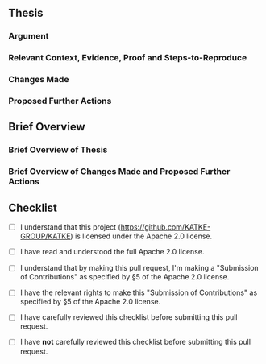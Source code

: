 <!-- INSTRUCTIONS: -->
<!-- These are comments, they're written like this inside arrow-dash brackets -->
<!-- These comments are here to provide guidance to you -->
<!-- These comments are not rendered in the final output -->

<!-- STRUCTURE: -->
<!-- "Thesis" section: Present your complete case for this PR -->
<!-- "Brief Overview" section: Condense your thesis into a brief overview -->
<!-- "Checklist" section: Provide input on critical checklist items -->

## Thesis

### Argument
<!-- State the reasoning for this PR as a clear argument -->
<!-- This helps us evaluate the PR effectively -->

### Relevant Context, Evidence, Proof and Steps-to-Reproduce
<!-- Provide relevant supporting materials for the argument -->
<!-- And relevant GitHub Issue links and context -->
<!-- Good faith matters most - share what you know, even if incomplete -->

### Changes Made
<!-- Comprehensively outline the specific changes implemented in this PR -->
<!-- Include technical details, new files, modified functionality, etc -->
<!-- Explain trade-offs or design decisions made, etc -->

<!-- Good faith matters most - share what you know, even if incomplete -->
<!-- Clearly note any uncertainty, ambiguity, missing information, etc -->
<!-- This section will serve as initial reference material for changes made -->

### Proposed Further Actions
<!-- What actions do you propose we take with this PR? -->
<!-- Connect the proposed actions to the argument -->
<!-- "Implementation needs discussion" is a valid action too -->

## Brief Overview

### Brief Overview of Thesis
<!-- Summarise your argument and supporting materials into a few key points -->

### Brief Overview of Changes Made and Proposed Further Actions
<!-- Summarize the changes made and proposed further actions into a few key points -->

## Checklist
<!-- Please carefully go through this checklist -->

<!-- INSTRUCTIONS: -->
<!-- Unchecked checklist item looks like this: "[ ]" -->
<!-- Checked checklist item looks like this: "[x]" -->

<!-- Checklist item being **unchecked** means you **do not agree** with the statement -->
<!-- Checklist item being **checked** means you **agree** with the statement made -->

- [ ] I understand that this project (https://github.com/KATKE-GROUP/KATKE) is licensed under the Apache 2.0 license.
- [ ] I have read and understood the full Apache 2.0 license.

- [ ] I understand that by making this pull request, I'm making a "Submission of Contributions" as specified by §5 of the Apache 2.0 license.
- [ ] I have the relevant rights to make this "Submission of Contributions" as specified by §5 of the Apache 2.0 license.

- [ ] I have carefully reviewed this checklist before submitting this pull request.
- [ ] I have **not** carefully reviewed this checklist before submitting this pull request.

